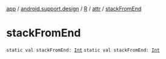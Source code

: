 [app](../../../index.md) / [android.support.design](../../index.md) / [R](../index.md) / [attr](index.md) / [stackFromEnd](./stack-from-end.md)

# stackFromEnd

`static val stackFromEnd: `[`Int`](https://kotlinlang.org/api/latest/jvm/stdlib/kotlin/-int/index.html)
`static val stackFromEnd: `[`Int`](https://kotlinlang.org/api/latest/jvm/stdlib/kotlin/-int/index.html)